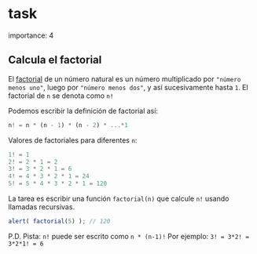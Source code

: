 # task

importance: 4

## Calcula el factorial

El [factorial](https://es.wikipedia.org/wiki/Factorial) de un número natural es un número multiplicado por `"número menos uno"`, luego por `"número menos dos"`, y así sucesivamente hasta `1`. El factorial de `n` se denota como `n!`

Podemos escribir la definición de factorial así:

```javascript
n! = n * (n - 1) * (n - 2) * ...*1
```

Valores de factoriales para diferentes `n`:

```javascript
1! = 1
2! = 2 * 1 = 2
3! = 3 * 2 * 1 = 6
4! = 4 * 3 * 2 * 1 = 24
5! = 5 * 4 * 3 * 2 * 1 = 120
```

La tarea es escribir una función `factorial(n)` que calcule `n!` usando llamadas recursivas.

```javascript
alert( factorial(5) ); // 120
```

P.D. Pista: `n!` puede ser escrito como `n * (n-1)!` Por ejemplo: `3! = 3*2! = 3*2*1! = 6`

